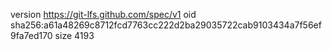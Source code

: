 version https://git-lfs.github.com/spec/v1
oid sha256:a61a48269c8712fcd7763cc222d2ba29035722cab9103434a7f56ef9fa7ed170
size 4193
